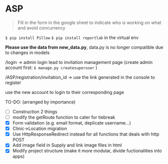 # ASP
>Fill in the form in the google sheet to indicate who is working on what and avoid concurrency

`$ pip install Pillow` `$ pip install reportlab` in the virtual env 

**Please use the data from new_data.py**, data.py is no longer compatible due to changes in models


/login -> admin login lead to invitation management page (create admin account first: `$ manage.py createsuperuser` )

/ASP/registration/invitation_id -> use the link generated in the console to register

use the new account to login to their corresponding page

TO-DO: (arranged by importance)
- [ ] Construction 2 things
- [ ] modify the getRoute function to cater for tiebreak
- [x] Form validation (e.g. email format, deplicate username...)
- [x] Clinic->Location migration
- [x] Use HttpResponseRedirect instead for all functions that deals with http POST
- [x] Add image field in Supply and link image files in html
- [x] Modify project structure (make it more modular, divide fuctionalities into apps)
